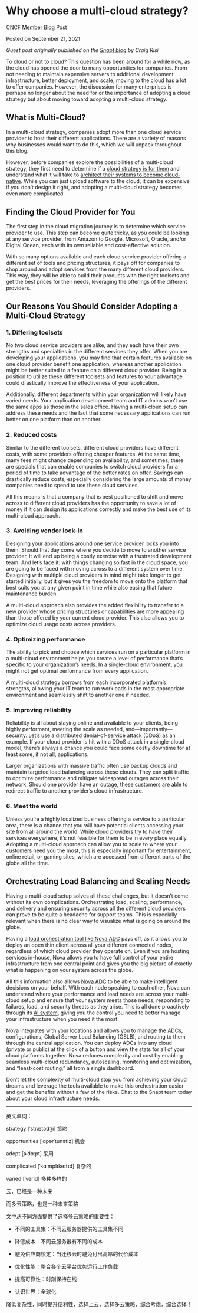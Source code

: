 # Why choose a multi-cloud strategy?		

[CNCF 				Member				Blog Post](https://www.cncf.io/lf-author-category/member/)

Posted on 			September 21, 2021			 					 					

*Guest post originally published on the [Snapt blog](https://www.snapt.net/blog/why-choose-a-multi-cloud-strategy) by Craig Risi*

To cloud or not to cloud? This question has been around for a while  now, as the cloud has opened the door to many opportunities for  companies. From not needing to maintain expensive servers to additional  development infrastructure, better deployment, and scale, moving to the  cloud has a lot to offer companies. However, the discussion for many  enterprises is perhaps no longer about the need for or the importance of adopting a cloud strategy but about moving toward adopting a  multi-cloud strategy.

## What is Multi-Cloud?

In a multi-cloud strategy, companies adopt more than one cloud  service provider to host their different applications. There are a  variety of reasons why businesses would want to do this, which we will  unpack throughout this blog.

However, before companies explore the possibilities of a multi-cloud strategy, they first need to determine if a [cloud strategy is for them](https://www.snapt.net/blog/12-benefits-and-challenges-of-multi-cloud-architectures) and understand what it will take to [architect their systems to become cloud-native](https://www.snapt.net/blog/8-steps-to-becoming-cloud-native). While you can just upload software to the cloud, it can be expensive if you don’t design it right, and adopting a multi-cloud strategy becomes  even more complicated.

## Finding the Cloud Provider for You

The first step in the cloud migration journey is to determine which  service provider to use. This step can become quite tricky, as you could be looking at any service provider, from Amazon to Google, Microsoft,  Oracle, and/or Digital Ocean, each with its own reliable and  cost-effective solution.

With so many options available and each cloud service provider  offering a different set of tools and pricing structures, it pays off  for companies to shop around and adopt services from the many different  cloud providers. This way, they will be able to build their products  with the right toolsets and get the best prices for their needs,  leveraging the offerings of the different providers.

## Our Reasons You Should Consider Adopting a Multi-Cloud Strategy

### 1.  Differing toolsets

No two cloud service providers are alike, and they each have their  own strengths and specialties in the different services they offer. When you are developing your applications, you may find that certain  features available on one cloud provider benefit one application,  whereas another application might be better suited to a feature on a  different cloud provider. Being in a position to utilize these different toolsets and features to your advantage could drastically improve the  effectiveness of your application.

Additionally, different departments within your organization will  likely have varied needs. Your application development team and IT  admins won’t use the same apps as those in the sales office. Having a  multi-cloud setup can address these needs and the fact that some  necessary applications can run better on one platform than on another.

### 2.  Reduced costs

Similar to the different toolsets, different cloud providers have  different costs, with some providers offering cheaper features. At the  same time, many fees might change depending on availability, and  sometimes, there are specials that can enable companies to switch cloud  providers for a period of time to take advantage of the better rates on  offer. Savings can drastically reduce costs, especially considering the  large amounts of money companies need to spend to use these cloud  services.

All this means is that a company that is best positioned to shift and move across to different cloud providers has the opportunity to save a  lot of money if it can design its applications correctly and make the  best use of its multi-cloud approach.

### 3.  Avoiding vendor lock-in

Designing your applications around one service provider locks you  into them. Should that day come where you decide to move to another  service provider, it will end up being a costly exercise with a  frustrated development team. And let’s face it: with things changing so  fast in the cloud space, you are going to be faced with moving across to a different system over time. Designing with multiple cloud providers  in mind might take longer to get started initially, but it gives you the freedom to move onto the platform that best suits you at any given  point in time while also easing that future maintenance burden.

A multi-cloud approach also provides the added flexibility to  transfer to a new provider whose pricing structures or capabilities are  more appealing than those offered by your current cloud provider. This  also allows you to optimize cloud usage costs across providers.

### 4.  Optimizing performance

The ability to pick and choose which services run on a particular  platform in a multi-cloud environment helps you create a level of  performance that’s specific to your organization’s needs. In a  single-cloud environment, you might not get optimal performance from  every application.

A multi-cloud strategy borrows from each incorporated platform’s  strengths, allowing your IT team to run workloads in the most  appropriate environment and seamlessly shift to another one if needed.

### 5.  Improving reliability

Reliability is all about staying online and available to your  clients, being highly performant, meeting the scale as needed,  and—importantly—security. Let’s use a distributed denial-of-service  attack (DDoS) as an example. If your cloud provider is hit with a DDoS  attack in a single-cloud model, there’s always a chance you could face  some costly downtime for at least some, if not all, applications.

Larger organizations with massive traffic often use backup clouds and maintain targeted load balancing across these clouds. They can split  traffic to optimize performance and mitigate widespread outages across  their network. Should one provider have an outage, these customers are  able to redirect traffic to another provider’s cloud infrastructure.

### 6.  Meet the world

Unless you’re a highly localized business offering a service to a  particular area, there is a chance that you will have potential clients  accessing your site from all around the world. While cloud providers try to have their services everywhere, it’s not feasible for them to be in  every place equally. Adopting a multi-cloud approach can allow you to  scale to where your customers need you the most, this is especially  important for entertainment, online retail, or gaming sites, which are  accessed from different parts of the globe all the time.

## Orchestrating Load Balancing and Scaling Needs

Having a multi-cloud setup solves all these challenges, but it  doesn’t come without its own complications. Orchestrating load, scaling, performance, and delivery and ensuring security across all the  different cloud providers can prove to be quite a headache for support  teams. This is especially relevant when there is no clear way to  visualize what is going on around the globe.

Having a [load orchestration tool like Nova ADC](https://www.snapt.net/solutions/multi-cloud-and-multi-location-application-delivery) pays off, as it allows you to deploy an open thin client across all your  different connected nodes, regardless of which cloud provider they  operate on. Even if you are hosting services in-house, Nova allows you  to have full control of your entire infrastructure from one central  point and gives you the big picture of exactly what is happening on your system across the globe.

All this information also allows [Nova ADC](https://www.snapt.net/platforms/nova-adc) to be able to make intelligent decisions on your behalf. With each node  speaking to each other, Nova can understand where your performance and  load needs are across your multi-cloud setup and ensure that your system meets those needs, responding to failures, load, and security threats  as they arise. This is all done proactively through its [AI system](https://www.snapt.net/platforms/nova-adc/cloud-controller), giving you the control you need to better manage your infrastructure when you need it the most.

Nova integrates with your locations and allows you to manage the  ADCs, configurations, Global Server Load Balancing (GSLB), and routing  to them through the central application. You can deploy ADCs into any  cloud (private or public) at the click of a button and view the stats  for all of your cloud platforms together. Nova reduces complexity and  cost by enabling seamless multi-cloud redundancy, autoscaling,  monitoring and optimization, and “least-cost routing,” all from a single dashboard.

Don’t let the complexity of multi-cloud stop you from achieving your  cloud dreams and leverage the tools available to make this orchestration easier and get the benefits without a few of the risks. Chat to the  Snapt team today about your cloud infrastructure needs.







------

英文单词：

strategy  [ˈstrætədʒi]  策略

opportunities  [ˌɑpərˈtunətiz]  机会

adopt [əˈdɑːpt] 采用

complicated [ˈkɑːmplɪkeɪtɪd] 复杂的

varied [ˈverid] 多种多样的





云，已经是一种未来

而多云策略，也是一种未来策略



文中从不同方面提供了选择多云策略的重要性：

- 不同的工具集：不同云服务器提供的工具集不同

- 降低成本：不同云服务器有不同的成本

- 避免供应商锁定：当迁移云时避免付出高昂的代价成本

- 优化性能：整合各个云平台优势运行工作负载

- 提高可靠性：时刻保持在线

- 认识世界：全球化

  

降低复杂性，同时提升便利性，选择上云，选择多云策略，综合考虑，综合选择！





